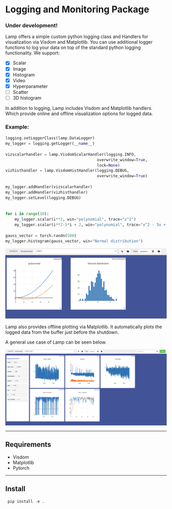 # Logging and Monitoring Package
### **Under development!**

Lamp offers a simple custom python logging class and Handlers for visualization via Visdom and Matplotlib. You can use additional logger functions to log your data on top of the standard python logging functionality. We support:

- [x] Scalar
- [x] Image
- [x] Histogram
- [x] Video
- [x] Hyperparameter
- [ ] Scatter
- [ ] 3D histogram

In addition to logging, Lamp includes Visdom and Matplotlib handlers. Which provide online and offline visualization options for logged data.

### Example:
``` Python
logging.setLoggerClass(lamp.DataLogger)
my_logger = logging.getLogger(__name__)

vizscalarhandler = lamp.VisdomScalarHandler(logging.INFO,
                                        overwrite_window=True,
                                        lock=None)
vizhisthandler = lamp.VisdomHistHandler(logging.DEBUG,
                                        overwrite_window=True)

my_logger.addHandler(vizscalarhandler)
my_logger.addHandler(vizhisthandler)
my_logger.setLevel(logging.DEBUG)


for i in range(10):
    my_logger.scalar(i**2, win="polynomial", trace="x^2")
    my_logger.scalar(i**2-5*i + 2, win="polynomial", trace="x^2 - 5x + 2")

gauss_vector = torch.randn(500)
my_logger.histogram(gauss_vector, win="Normal distribution")

```
![image](https://github.com/TolgaOk/LAMP/blob/master/doc/viz-examle.png)

Lamp also provides offline plotting via Matplotlib. It automatically plots the logged data from the buffer just before the shutdown.

A general use case of Lamp can be seen below.

![image](https://github.com/TolgaOk/LAMP/blob/master/doc/doc-image-1.png)


- - -
## Requirements
- Visdom
- Matplotlib
- Pytorch

- - -
## Install
``` Python
 pip install -e .
```